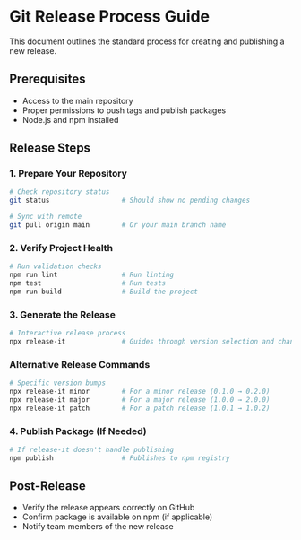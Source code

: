 # Git Release Process Guide

This document outlines the standard process for creating and publishing a new release.

## Prerequisites

- Access to the main repository
- Proper permissions to push tags and publish packages
- Node.js and npm installed

## Release Steps

### 1. Prepare Your Repository

```bash
# Check repository status
git status                  # Should show no pending changes

# Sync with remote
git pull origin main        # Or your main branch name
```

### 2. Verify Project Health

```bash
# Run validation checks
npm run lint                # Run linting
npm test                    # Run tests
npm run build               # Build the project
```

### 3. Generate the Release

```bash
# Interactive release process
npx release-it              # Guides through version selection and changelog
```

### Alternative Release Commands

```bash
# Specific version bumps
npx release-it minor        # For a minor release (0.1.0 → 0.2.0)
npx release-it major        # For a major release (1.0.0 → 2.0.0)
npx release-it patch        # For a patch release (1.0.1 → 1.0.2)
```

### 4. Publish Package (If Needed)

```bash
# If release-it doesn't handle publishing
npm publish                 # Publishes to npm registry
```

## Post-Release

- Verify the release appears correctly on GitHub
- Confirm package is available on npm (if applicable)
- Notify team members of the new release
